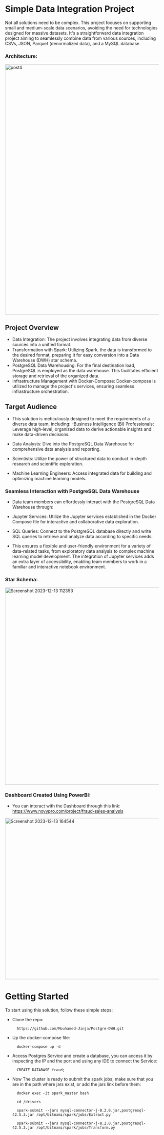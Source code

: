 # Simple Data Integration Project
Not all solutions need to be complex. This project focuses on supporting small and medium-scale data scenarios, avoiding the need for technologies designed for massive datasets. It's a straightforward data integration project aiming to seamlessly combine data from various sources, including CSVs, JSON, Parquet (denormalized data), and a MySQL database.
### Architecture:
<img width="817" alt="post4" src="https://github.com/Mouhamed-Jinja/Postgre-DWH/assets/132110499/ba0263e5-52e1-45bc-9d1a-1b0d16fecd05">

## Project Overview
- Data Integration: The project involves integrating data from diverse sources into a unified format.
- Transformation with Spark: Utilizing Spark, the data is transformed to the desired format, preparing it for easy conversion into a Data Warehouse (DWH) star schema.
- PostgreSQL Data Warehousing: For the final destination load, PostgreSQL is employed as the data warehouse. This facilitates efficient storage and retrieval of the organized data.
- Infrastructure Management with Docker-Compose: Docker-compose is utilized to manage the project's services, ensuring seamless infrastructure orchestration.


## Target Audience
- This solution is meticulously designed to meet the requirements of a diverse data team, including:
-Business Intelligence (BI) Professionals: Leverage high-level, organized data to derive actionable insights and make data-driven decisions.

- Data Analysts: Dive into the PostgreSQL Data Warehouse for comprehensive data analysis and reporting.

- Scientists: Utilize the power of structured data to conduct in-depth research and scientific exploration.

- Machine Learning Engineers: Access integrated data for building and optimizing machine learning models.

### Seamless Interaction with PostgreSQL Data Warehouse
- Data team members can effortlessly interact with the PostgreSQL Data Warehouse through:

- Jupyter Services: Utilize the Jupyter services established in the Docker Compose file for interactive and collaborative data exploration.

- SQL Queries: Connect to the PostgreSQL database directly and write SQL queries to retrieve and analyze data according to specific needs.

- This ensures a flexible and user-friendly environment for a variety of data-related tasks, from exploratory data analysis to complex machine learning model development. The integration of Jupyter services adds an extra layer of accessibility, enabling team members to work in a familiar and interactive notebook environment.
### Star Schema:
<img width="644" alt="Screenshot 2023-12-13 112353" src="https://github.com/Mouhamed-Jinja/Postgre-DWH/assets/132110499/f12c22ff-4aeb-45af-a05f-bdc9e7004af4">

### Dashboard Created Using PowerBI:
- You can interact with the Dashboard through this link: https://www.novypro.com/project/fraud-sales-analysis
<img width="526" alt="Screenshot 2023-12-13 164544" src="https://github.com/Mouhamed-Jinja/Postgre-DWH/assets/132110499/e0782892-4af8-4357-a25b-1898e16f9109">

# Getting Started
To start using this solution, follow these simple steps:
- Clone the repo:
  ```
    https://github.com/Mouhamed-Jinja/Postgre-DWH.git
  ```
- Up the docker-compose file:
  ```
    docker-compose up -d
  ```
- Access Postgres Service and create a database, you can access it by inspecting the IP and the port and using any IDE to connect the Service:
  ```
    CREATE DATABASE fraud;
  ```
- Now The cluster is ready to submit the spark jobs, make sure that you are in the path where jars exist, or add the jars link before them:
  ```
    docker exec -it spark_master bash
  ```
  ```
    cd /drivers
  ```
  ```
    spark-submit --jars mysql-connector-j-8.2.0.jar,postgresql-42.5.3.jar /opt/bitnami/spark/jobs/Extract.py
  ```
  ```
    spark-submit --jars mysql-connector-j-8.2.0.jar,postgresql-42.5.3.jar /opt/bitnami/spark/jobs/Transform.py
  ```



